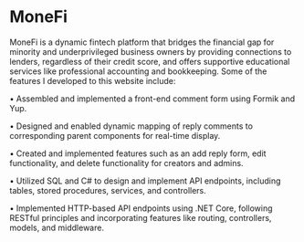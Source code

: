 # MoneFi

MoneFi is a dynamic fintech platform that bridges the financial gap for minority and underprivileged business owners by providing connections to lenders, regardless of their credit score, and offers supportive educational services like professional accounting and bookkeeping. Some of the features I developed to this website include: 

  • Assembled and implemented a front-end comment form using Formik and Yup.
  
  • Designed and enabled dynamic mapping of reply comments to corresponding parent components for real-time display.
  
  • Created and implemented features such as an add reply form, edit functionality, and delete functionality for creators and admins.
  
  • Utilized SQL and C# to design and implement API endpoints, including tables, stored procedures, services, and controllers.
  
  • Implemented HTTP-based API endpoints using .NET Core, following RESTful principles and incorporating features like routing, controllers, models, and middleware.

